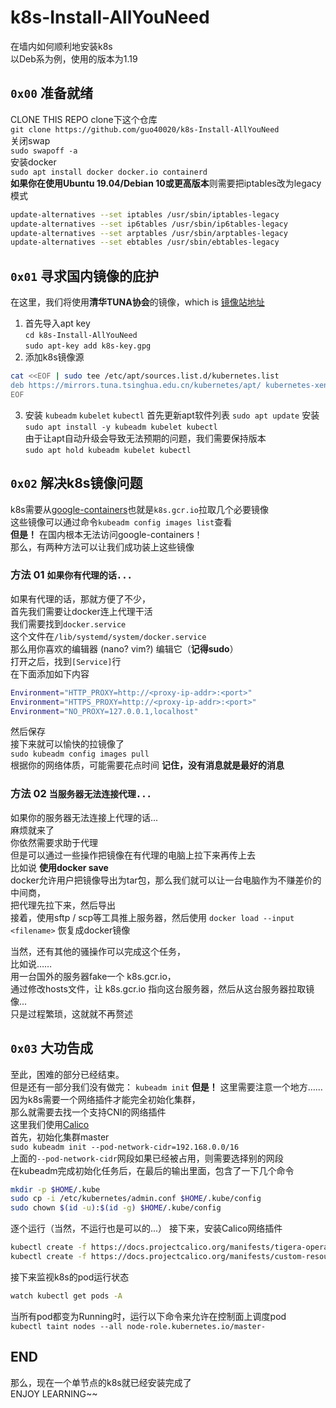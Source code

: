 # k8s-Install-AllYouNeed
在墙内如何顺利地安装k8s  
以Deb系为例，使用的版本为1.19

##  `0x00` 准备就绪
CLONE THIS REPO
clone下这个仓库  
`git clone https://github.com/guo40020/k8s-Install-AllYouNeed`  
关闭swap  
`sudo swapoff -a`  
安装docker  
`sudo apt install docker docker.io containerd`  
**如果你在使用Ubuntu 19.04/Debian 10或更高版本**则需要把iptables改为legacy模式  
```bash
update-alternatives --set iptables /usr/sbin/iptables-legacy
update-alternatives --set ip6tables /usr/sbin/ip6tables-legacy
update-alternatives --set arptables /usr/sbin/arptables-legacy
update-alternatives --set ebtables /usr/sbin/ebtables-legacy
```

## `0x01` 寻求国内镜像的庇护
在这里，我们将使用**清华TUNA协会**的镜像，which is [镜像站地址](https://mirrors.tuna.tsinghua.edu.cn/)  
1. 首先导入apt key  
`cd k8s-Install-AllYouNeed`  
`sudo apt-key add k8s-key.gpg`
2. 添加k8s镜像源  
```bash
cat <<EOF | sudo tee /etc/apt/sources.list.d/kubernetes.list
deb https://mirrors.tuna.tsinghua.edu.cn/kubernetes/apt/ kubernetes-xenial main
EOF
```
3. 安装 `kubeadm` `kubelet` `kubectl`
首先更新apt软件列表
`sudo apt update`
安装  
`sudo apt install -y kubeadm kubelet kubectl`  
由于让apt自动升级会导致无法预期的问题，我们需要保持版本  
`sudo apt hold kubeadm kubelet kubectl`  

## `0x02` 解决k8s镜像问题
k8s需要从[google-containers](k8s.gcr.io)也就是`k8s.gcr.io`拉取几个必要镜像  
这些镜像可以通过命令`kubeadm config images list`查看  
**但是！** 在国内根本无法访问google-containers！  
那么，有两种方法可以让我们成功装上这些镜像  

### 方法 01 `如果你有代理的话...`
如果有代理的话，那就方便了不少，  
首先我们需要让docker连上代理干活  
我们需要找到`docker.service`  
这个文件在`/lib/systemd/system/docker.service`  
那么用你喜欢的编辑器 (nano? vim?) 编辑它（**记得sudo**）  
打开之后，找到`[Service]`行  
在下面添加如下内容  
```bash
Environment="HTTP_PROXY=http://<proxy-ip-addr>:<port>"
Environment="HTTPS_PROXY=http://<proxy-ip-addr>:<port>"
Environment="NO_PROXY=127.0.0.1,localhost"
```
然后保存  
接下来就可以愉快的拉镜像了  
`sudo kubeadm config images pull`  
根据你的网络体质，可能需要花点时间 **记住，没有消息就是最好的消息**  

### 方法 02 `当服务器无法连接代理...`
如果你的服务器无法连接上代理的话...  
麻烦就来了  
你依然需要求助于代理  
但是可以通过一些操作把镜像在有代理的电脑上拉下来再传上去  
比如说 **使用docker save**  
docker允许用户把镜像导出为tar包，那么我们就可以让一台电脑作为不赚差价的中间商，  
把代理先拉下来，然后导出  
接着，使用sftp / scp等工具推上服务器，然后使用 `docker load --input <filename>` 恢复成docker镜像
  
当然，还有其他的骚操作可以完成这个任务，  
比如说……  
用一台国外的服务器fake一个 k8s.gcr.io，  
通过修改hosts文件，让 k8s.gcr.io 指向这台服务器，然后从这台服务器拉取镜像...  
只是过程繁琐，这就就不再赘述  

## `0x03` 大功告成
至此，困难的部分已经结束。  
但是还有一部分我们没有做完： `kubeadm init`
**但是！** 这里需要注意一个地方……  
因为k8s需要一个网络插件才能完全初始化集群，  
那么就需要去找一个支持CNI的网络插件  
这里我们使用[Calico](https://www.projectcalico.org/)  
首先，初始化集群master  
`sudo kubeadm init --pod-network-cidr=192.168.0.0/16`  
上面的`--pod-network-cidr`网段如果已经被占用，则需要选择别的网段  
在kubeadm完成初始化任务后，在最后的输出里面，包含了一下几个命令  
```bash
mkdir -p $HOME/.kube
sudo cp -i /etc/kubernetes/admin.conf $HOME/.kube/config
sudo chown $(id -u):$(id -g) $HOME/.kube/config
```  
逐个运行（当然，不运行也是可以的...）
接下来，安装Calico网络插件  
```bash
kubectl create -f https://docs.projectcalico.org/manifests/tigera-operator.yaml
kubectl create -f https://docs.projectcalico.org/manifests/custom-resources.yaml
```  
接下来监视k8s的pod运行状态  
```bash
watch kubectl get pods -A
```  
当所有pod都变为Running时，运行以下命令来允许在控制面上调度pod  
`kubectl taint nodes --all node-role.kubernetes.io/master-`  

## END
那么，现在一个单节点的k8s就已经安装完成了  
ENJOY LEARNING~~
